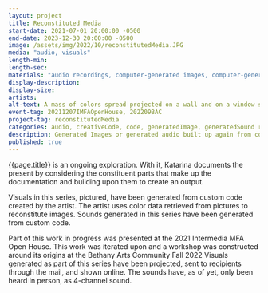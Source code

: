 ```yaml
---
layout: project
title: Reconstituted Media
start-date: 2021-07-01 20:00:00 -0500
end-date: 2023-12-30 20:00:00 -0500
image: /assets/img/2022/10/reconstitutedMedia.JPG
media: "audio, visuals"
length-min:
length-sec:
materials: "audio recordings, computer-generated images, computer-generated sounds, custom code, photographs"
display-description:
display-size:
artists:
alt-text: A mass of colors spread projected on a wall and on a window screen. The foreground of the projected image is a seal made out of green, purple, and orange lines, over a background of white, blue, and black lines.
event-tag: 20211207IMFAOpenHouse, 202209BAC
project-tag: reconstitutedMedia
categories: audio, creativeCode, code, generatedImage, generatedSound reconstitutedMedia, photography, recording
description: Generated Images or generated audio built up again from constituent pieces of the original source.
published: true
---
```


{{page.title}} is an ongoing exploration.
With it, Katarina documents the present by considering the constituent parts that make up the documentation and building upon them to create an output.

Visuals in this series, pictured, have been generated from custom code created by the artist. The artist uses color data retrieved from pictures to reconstitute images.
Sounds generated in this series have been generated from custom code.

Part of this work in progress was presented at the 2021 Intermedia MFA Open House.
This work was iterated upon and a workshop was constructed around its origins at the Bethany Arts Community Fall 2022
Visuals generated as part of this series have been projected, sent to recipients through the mail, and shown online. The sounds have, as of yet, only been heard in person, as 4-channel sound.
